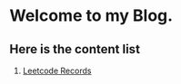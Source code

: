 # Welcome to my Blog.
## Here is the content list
1. [Leetcode Records](https://ardenw.notion.site/6fae807dc8d44f9aa0ef955453886ed9?v=0968dacc385a43a88832a782e2e0b872)
